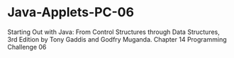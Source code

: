 # Java-Applets-PC-06
Starting Out with Java: From Control Structures through Data Structures, 3rd Edition by Tony Gaddis and Godfry Muganda.  Chapter 14 Programming Challenge 06
